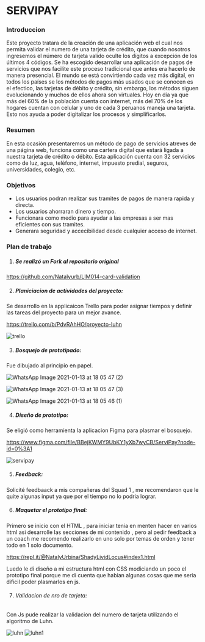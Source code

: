 #                                           SERVIPAY
###                                       Introduccion
Este proyecto tratara de la creación de una aplicación web el cual nos permita validar el numero de una tarjeta de crédito, que cuando nosotros ingresemos el número de tarjeta valido oculte los dígitos a excepción de los últimos 4 códigos. Se ha escogido desarrollar una aplicación de pagos de servicios que nos facilite este proceso tradicional que antes era hacerlo de manera presencial. 
El mundo se está convirtiendo cada vez más digital, en todos los países se los métodos de pagos más usados que se conocen es el efectico, las tarjetas de débito y crédito, sin embargo, los métodos siguen evolucionando y muchos de ellos ahora son virtuales.
Hoy en día ya que más del 60% de la población cuenta con internet, más del 70% de los hogares cuentan con celular y uno de cada 3 peruanos maneja una tarjeta.  Esto nos ayuda a poder digitalizar los procesos y simplificarlos.
###                                          Resumen
En esta ocasión presentaremos un método de pago de servicios atreves de una página web, funciona como una cartera digital que estará ligada a nuestra tarjeta de crédito o débito.
Esta aplicación cuenta con 32 servicios como de luz, agua, teléfono, internet, impuesto predial, seguros, universidades, colegio, etc. 
###                                         Objetivos
* Los usuarios podran realizar sus tramites de pagos de manera rapida y directa.
* Los usuarios ahorraran dinero y tiempo.
* Funcionara como medio para ayudar a las empresas a ser mas eficientes con sus tramites.
* Generara seguridad y accecibilidad desde cualquier acceso de internet.

###                                      Plan de trabajo
1. ##### Se realizó un Fork al repositorio original

https://github.com/Natalyurb/LIM014-card-validation

2. ##### Planiciacion de actividades del proyecto:

Se desarrollo en la applicaicon Trello para poder asignar tiempos y definir las tareas del proyecto para un mejor avance.

https://trello.com/b/PdvRAhHO/proyecto-luhn

![trello](https://user-images.githubusercontent.com/75855970/105611450-6dd97980-5d83-11eb-9f32-42d02801abb6.png)

3. ##### Bosquejo de prototipado:

Fue dibujado al principio en papel.

![WhatsApp Image 2021-01-13 at 18 05 47 (2)](https://user-images.githubusercontent.com/75855970/105611587-2b646c80-5d84-11eb-9c4d-16882e1724c9.jpeg)

![WhatsApp Image 2021-01-13 at 18 05 47 (3)](https://user-images.githubusercontent.com/75855970/105611599-3ddea600-5d84-11eb-8b2d-5f51b4119747.jpeg)

![WhatsApp Image 2021-01-13 at 18 05 46 (1)](https://user-images.githubusercontent.com/75855970/105611611-49ca6800-5d84-11eb-8822-8ea19cf931f5.jpeg)

4. ##### Diseño de prototipo:
Se eligió como herramienta la aplicacion Figma para plasmar el bosquejo.

https://www.figma.com/file/BBejKWMY9UbKY1yXb7wyCB/ServiPay?node-id=0%3A1

![servipay](https://user-images.githubusercontent.com/75855970/105611730-fc022f80-5d84-11eb-80c2-c8b4f6d985fe.jpg)

5. ##### Feedback:
Solicité feedbaack a mis compañeras del Squad 1 , me recomendaron que le quite algunas input ya que por el tiempo no lo podria lograr.

6. ##### Maquetar el prototipo final:
Primero se inicio con el HTML , para iniciar tenia en menten hacer en varios html asi desarrolle las secciones de mi contenido , pero al pedir feedback a un coach me recomendo realizarlo en uno solo por temas de orden y tener todo en 1 solo documento.

https://repl.it/@NatalyUrbina/ShadyLividLocus#index1.html

Luedo le di diseño a mi estructura html con CSS modiciando un poco el prototipo final porque me di cuenta que habian algunas cosas que me seria dificil poder plasmarlos en js.

7. ###### Validacion de nro de tarjeta:
Con Js pude realizar la validacion del numero de tarjeta utilizando el algoritmo de Luhn.

![luhn](https://user-images.githubusercontent.com/75855970/105696491-69bb7200-5ed1-11eb-97a9-84eb80a86f4e.png)
![luhn1](https://user-images.githubusercontent.com/75855970/105696526-763fca80-5ed1-11eb-8042-f8958084a308.png)

